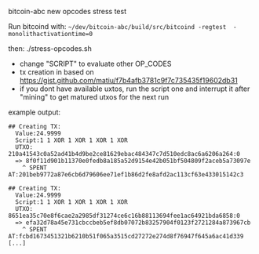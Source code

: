 
bitcoin-abc new opcodes stress test

Run bitcoind with:
`~/dev/bitcoin-abc/build/src/bitcoind -regtest  -monolithactivationtime=0`

then:
./stress-opcodes.sh

 * change "SCRIPT" to evaluate other OP_CODES
 * tx creation in based on https://gist.github.com/matiu/f7b4afb3781c9f7c735435f19602db31
 * if you dont have available uxtos, run the script one and interrupt it after "mining" to get matured utxos for the next run



example output:
```
## Creating TX:
  Value:24.9999
  Script:1 1 XOR 1 XOR 1 XOR 1 XOR
  UTXO: 210a41543c0a52ad41b4d9be2ce81629ebac484347c7d510edc8ac6a6206a264:0
  => 8f0f11d901b11370e0fedb8a185a52d9154e42b051bf504809f2aceb5a73097e
    ^ SPENT AT:201beb9772a87e6cb6d79606ee71ef1b86d2fe8afd2ac113cf63e433015142c3

## Creating TX:
  Value:24.9999
  Script:1 1 XOR 1 XOR 1 XOR 1 XOR
  UTXO: 8651ea35c70e8f6cae2a2985df31274ce6c16b88113694fee1ac64921bda6858:0
  => efa32d78a45e731cbccbeb5ef8db07072b83257904f0123f2721284a873967cb
    ^ SPENT AT:fcbd1673451321b6210b51f065a3515cd27272e274d8f76947f645a6ac41d339
[...]
```
